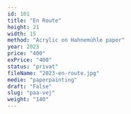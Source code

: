 ```yaml
---
id: 101
title: "En Route"
height: 21
width: 15
method: "Acrylic on Hahnemühle paper"
year: 2023
price: "400"
exPrice: "400"
status: "privat"
fileName: "2023-en-route.jpg"
medie: "paperpainting"
draft: "False"
slug: "paa-vej"
weight: "140"
---
```

